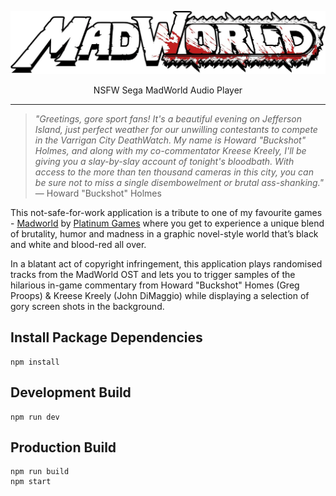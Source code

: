 
![MadWorld](/public/images/madworld-logo.png)
<p align="center">NSFW Sega MadWorld Audio Player</p>

<hr/>

> <i>"Greetings, gore sport fans! It's a beautiful evening on Jefferson Island, just perfect weather for our unwilling contestants to compete in the Varrigan City DeathWatch. My name is Howard "Buckshot" Holmes, and along with my co-commentator Kreese Kreely, I'll be giving you a slay-by-slay account of tonight's bloodbath. With access to the more than ten thousand cameras in this city, you can be sure not to miss a single disembowelment or brutal ass-shanking."</i>
> — Howard "Buckshot" Holmes

This not-safe-for-work application is a tribute to one of my favourite games - [Madworld](https://www.platinumgames.com/games/madworld) by [Platinum Games](https://www.platinumgames.com/) where you get to experience a unique blend of brutality, humor and madness in a graphic novel-style world that’s black and white and blood-red all over.

In a blatant act of copyright infringement, this application plays randomised tracks from the MadWorld OST and lets you to trigger samples of the hilarious in-game commentary from Howard "Buckshot" Homes (Greg Proops) & Kreese Kreely (John DiMaggio) while displaying a selection of gory screen shots in the background.

## Install Package Dependencies

```
npm install
```

## Development Build

```
npm run dev
```

## Production Build

```
npm run build
npm start
```
